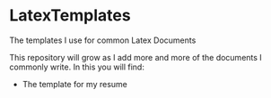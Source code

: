 # LatexTemplates
The templates I use for common Latex Documents

This repository will grow as I add more and more of the documents I commonly write. In this you will find:

 - The template for my resume
